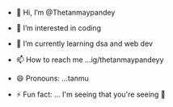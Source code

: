 - 👋 Hi, I’m @Thetanmaypandey
- 👀 I’m interested in  coding 
- 🌱 I’m currently learning dsa and web dev

- 📫 How to reach me ...ig/thetanmaypandeyy
- 😄 Pronouns: ...tanmu
- ⚡ Fun fact: ... I'm seeing that you're seeing 🤣 

<!---
Thetanmaypandey/Thetanmaypandey is a ✨ special ✨ repository because its `README.md` (this file) appears on your GitHub profile.
You can click the Preview link to take a look at your changes.
--->
